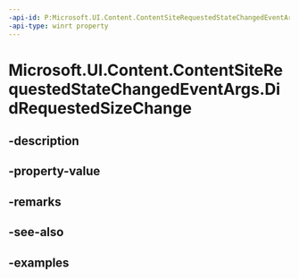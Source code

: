 ```yaml
---
-api-id: P:Microsoft.UI.Content.ContentSiteRequestedStateChangedEventArgs.DidRequestedSizeChange
-api-type: winrt property
---
```


# Microsoft.UI.Content.ContentSiteRequestedStateChangedEventArgs.DidRequestedSizeChange

<!--
public bool DidRequestedSizeChange { get; }
-->


## -description

## -property-value

## -remarks

## -see-also

## -examples


